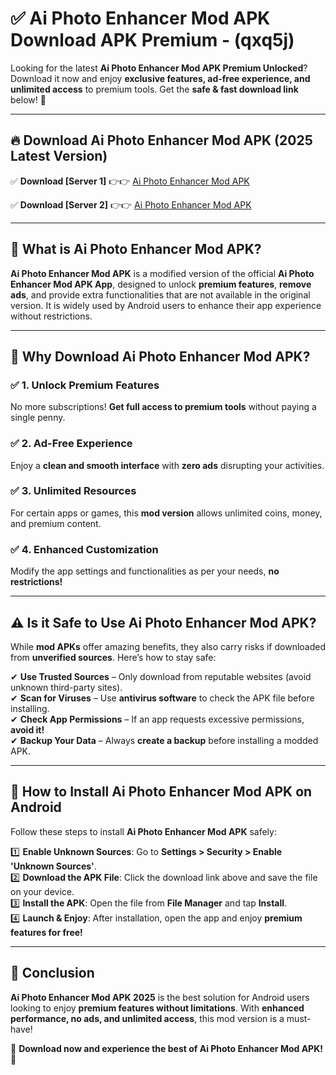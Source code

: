 
# ✅ Ai Photo Enhancer Mod APK Download APK Premium -  (qxq5j) 

Looking for the latest **Ai Photo Enhancer Mod APK Premium Unlocked**? Download it now and enjoy **exclusive features, ad-free experience, and unlimited access** to premium tools. Get the **safe & fast download link** below! 🚀

---

## 🔥 Download Ai Photo Enhancer Mod APK (2025 Latest Version)

✅ **Download [Server 1]** 👉👉 [Ai Photo Enhancer Mod APK ](https://apkcomod.com?title=Ai_Photo_Enhancer_Mod_APK)  

✅ **Download [Server 2]** 👉👉 [Ai Photo Enhancer Mod APK ](https://apkcomod.com?title=Ai_Photo_Enhancer_Mod_APK)  


---

## 📌 What is Ai Photo Enhancer Mod APK?

**Ai Photo Enhancer Mod APK** is a modified version of the official **Ai Photo Enhancer Mod APK App**, designed to unlock **premium features**, **remove ads**, and provide extra functionalities that are not available in the original version. It is widely used by Android users to enhance their app experience without restrictions.

---

## 🌟 Why Download Ai Photo Enhancer Mod APK?

### ✅ 1. Unlock Premium Features
No more subscriptions! **Get full access to premium tools** without paying a single penny.

### ✅ 2. Ad-Free Experience
Enjoy a **clean and smooth interface** with **zero ads** disrupting your activities.

### ✅ 3. Unlimited Resources
For certain apps or games, this **mod version** allows unlimited coins, money, and premium content.

### ✅ 4. Enhanced Customization
Modify the app settings and functionalities as per your needs, **no restrictions!**

---

## ⚠️ Is it Safe to Use Ai Photo Enhancer Mod APK?

While **mod APKs** offer amazing benefits, they also carry risks if downloaded from **unverified sources**. Here’s how to stay safe:

✔ **Use Trusted Sources** – Only download from reputable websites (avoid unknown third-party sites).  
✔ **Scan for Viruses** – Use **antivirus software** to check the APK file before installing.  
✔ **Check App Permissions** – If an app requests excessive permissions, **avoid it!**  
✔ **Backup Your Data** – Always **create a backup** before installing a modded APK.

---

## 📲 How to Install Ai Photo Enhancer Mod APK on Android

Follow these steps to install **Ai Photo Enhancer Mod APK** safely:

1️⃣ **Enable Unknown Sources**: Go to **Settings > Security > Enable 'Unknown Sources'**.  
2️⃣ **Download the APK File**: Click the download link above and save the file on your device.  
3️⃣ **Install the APK**: Open the file from **File Manager** and tap **Install**.  
4️⃣ **Launch & Enjoy**: After installation, open the app and enjoy **premium features for free!**

---

## 🚀 Conclusion

**Ai Photo Enhancer Mod APK 2025** is the best solution for Android users looking to enjoy **premium features without limitations**. With **enhanced performance, no ads, and unlimited access**, this mod version is a must-have!

🔻 **Download now and experience the best of Ai Photo Enhancer Mod APK!** 🔻

